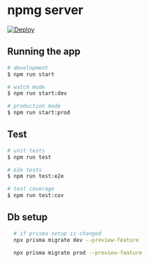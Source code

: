 # npmg server
[![Deploy](https://github.com/Mak-Mun/npmg-server/actions/workflows/deploy.yml/badge.svg)](https://github.com/Mak-Mun/npmg-server/actions/workflows/deploy.yml)


## Running the app

```bash
# development
$ npm run start

# watch mode
$ npm run start:dev

# production mode
$ npm run start:prod
```

## Test

```bash
# unit tests
$ npm run test

# e2e tests
$ npm run test:e2e

# test coverage
$ npm run test:cov
```

## Db setup

```bash
  # if prisma setup is changed
  npx prisma migrate dev --preview-feature
```


```bash
  npx prisma migrate prod --preview-feature
```
